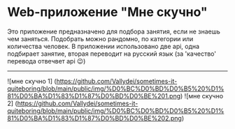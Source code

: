 # Web-приложение "Мне скучно" #

Это приложение предназначено для подбора занятия, если не знаешь чем заняться. Подобрать можно рандомно, по категории или количества человек. В приложении использовано две api, одна подбирает занятие, вторая переводит на русский язык (за 'качество' перевода отвечвет api 😉)

---

![мне скучно 1] (https://github.com/Vallydei/sometimes-it-quiteboring/blob/main/public/img/%D0%BC%D0%BD%D0%B5%20%D1%81%D0%BA%D1%83%D1%87%D0%BD%D0%BE%201.png)
![мне скучно 2] (https://github.com/Vallydei/sometimes-it-quiteboring/blob/main/public/img/%D0%BC%D0%BD%D0%B5%20%D1%81%D0%BA%D1%83%D1%87%D0%BD%D0%BE%202.png)